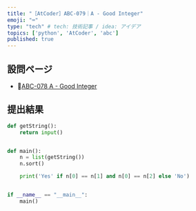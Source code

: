 ```yaml
---
title: "［AtCoder］ABC-079｜A - Good Integer"
emoji: "⌨️"
type: "tech" # tech: 技術記事 / idea: アイデア
topics: ['python', 'AtCoder', 'abc']
published: true
---
```


## 設問ページ

- 🔗[ABC-078 A - Good Integer](https://atcoder.jp/contests/abc079/tasks/abc079_a)

## 提出結果

```python
def getString():
    return input()


def main():
    n = list(getString())
    n.sort()

    print('Yes' if n[0] == n[1] and n[0] == n[2] else 'No')


if __name__ == "__main__":
    main()
```
